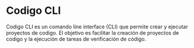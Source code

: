 # Codigo CLI

Codigo CLI es un comando line interface (CLI) que permite crear y ejecutar proyectos de codigo. El objetivo es facilitar la creación de proyectos de codigo y la ejecución de tareas de verificación de código.
